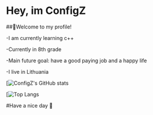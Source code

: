 # Hey, im ConfigZ


##👋Welcome to my profile!

-I am currently learning c++

-Currently in 8th grade

-Main future goal: have a good paying job and a happy life

-I live in Lithuania



[![ConfigZ's GitHub stats](https://github-readme-stats.vercel.app/api?username=ConfigZ&show_icons=true&theme=radical)

[![Top Langs](https://github-readme-stats.vercel.app/api/top-langs/?username=ConfigZ)

#Have a nice day 👋

